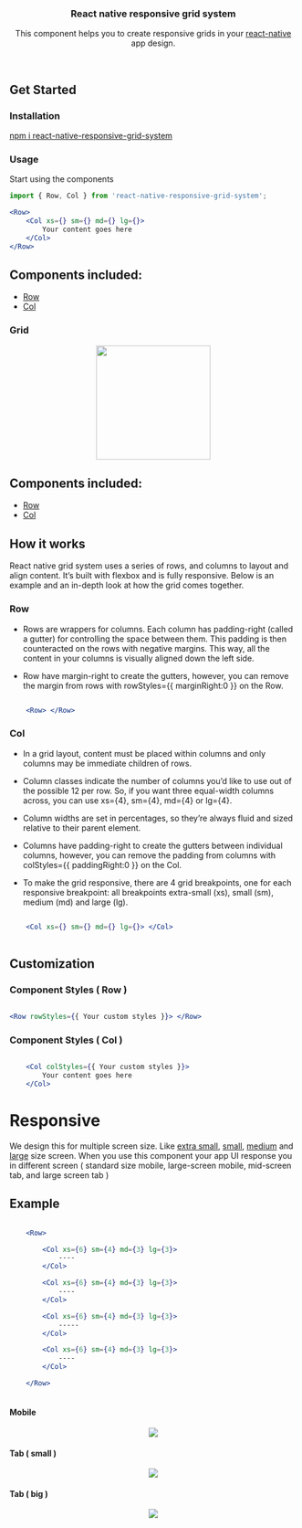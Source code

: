 
<h3 align="center">
  React native responsive grid system
</h3>

<p align="center">
  This component helps you to create responsive grids in your
  <a href="https://facebook.github.io/react-native/">react-native</a> app design.
</p>

<br />


## Get Started

### Installation
<a href="">npm i react-native-responsive-grid-system</a>


### Usage

<p>Start using the components</p>

```jsx
import { Row, Col } from 'react-native-responsive-grid-system';

<Row>
    <Col xs={} sm={} md={} lg={}>
        Your content goes here
    </Col>
</Row>
```

## Components included:

  - [Row](#row)
  - [Col](#col)


### Grid

<p align="center">
    <a href="#" target="_blank">
        <img src="./doc-images/all.png" width="200">
    </a>
</p>

## Components included:
  - [Row](#row)
  - [Col](#col)



## How it works

React native grid system uses a series of rows, and columns to layout and align content. It’s built with flexbox and is fully responsive. Below is an example and an in-depth look at how the grid comes together.

### Row

* Rows are wrappers for columns. Each column has padding-right (called a gutter) for controlling the space between them. This padding is then counteracted on the rows with negative margins. This way, all the content in your columns is visually aligned down the left side.

* Row have margin-right to create the gutters, however, you can remove the margin from rows with rowStyles={{ marginRight:0 }} on the Row.


```jsx

    <Row> </Row>

```

### Col

* In a grid layout, content must be placed within columns and only columns may be immediate children of rows.

* Column classes indicate the number of columns you’d like to use out of the possible 12 per row. So, if you want three equal-width columns across, you can use xs={4}, sm={4}, md={4} or lg={4}.

* Column widths are set in percentages, so they’re always fluid and sized relative to their parent element.

* Columns have padding-right to create the gutters between individual columns, however, you can remove the padding from columns with colStyles={{ paddingRight:0 }} on the Col.

* To make the grid responsive, there are 4 grid breakpoints, one for each responsive breakpoint: all breakpoints extra-small (xs), small (sm), medium (md) and large (lg).

```jsx

    <Col xs={} sm={} md={} lg={}> </Col>
    
```

## Customization

### Component Styles ( Row )

```jsx

<Row rowStyles={{ Your custom styles }}> </Row>

```

### Component Styles ( Col )

```jsx

    <Col colStyles={{ Your custom styles }}>
        Your content goes here
    </Col>

```


# Responsive

We design this for multiple screen size. Like <a href="xs">extra small</a>, <a href="sm">small</a>, <a href="md">medium</a> and <a href="lg">large</a> size screen. When you use this component your app UI response you in different screen ( standard size mobile, large-screen mobile, mid-screen tab, and large screen tab )


## Example

```jsx

    <Row>

        <Col xs={6} sm={4} md={3} lg={3}>
            ----
        </Col>

        <Col xs={6} sm={4} md={3} lg={3}>
            ----
        </Col>

        <Col xs={6} sm={4} md={3} lg={3}>
            -----
        </Col>

        <Col xs={6} sm={4} md={3} lg={3}>
            ----
        </Col>

    </Row>
    
```
#### Mobile

<p align="center">
    <a href="#" target="_blank">
        <img src="./doc-images/mobile.png">
    </a>
</p>

#### Tab ( small )

<p align="center">
    <a href="#" target="_blank">
        <img src="./doc-images/tab-small.png">
    </a>
</p>

#### Tab ( big )

<p align="center">
    <a href="#" target="_blank">
        <img src="./doc-images/tab-big.png">
    </a>
</p>

